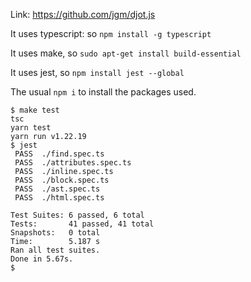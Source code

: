 Link: https://github.com/jgm/djot.js

It uses typescript: so `npm install -g typescript`

It uses make, so `sudo apt-get install build-essential`

It uses jest, so `npm install jest --global` 

The usual `npm i` to install the packages used.

```
$ make test
tsc
yarn test
yarn run v1.22.19
$ jest
 PASS  ./find.spec.ts
 PASS  ./attributes.spec.ts
 PASS  ./inline.spec.ts
 PASS  ./block.spec.ts
 PASS  ./ast.spec.ts
 PASS  ./html.spec.ts

Test Suites: 6 passed, 6 total
Tests:       41 passed, 41 total
Snapshots:   0 total
Time:        5.187 s
Ran all test suites.
Done in 5.67s.
$ 
```

